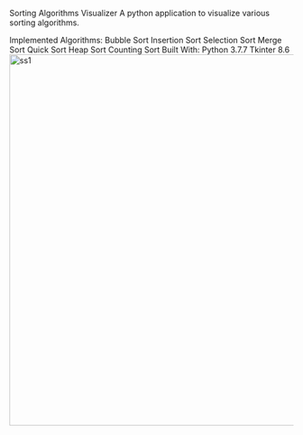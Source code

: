 Sorting Algorithms Visualizer
A python application to visualize various sorting algorithms.


Implemented Algorithms:
Bubble Sort
Insertion Sort
Selection Sort
Merge Sort
Quick Sort
Heap Sort
Counting Sort
Built With:
Python 3.7.7
Tkinter 8.6
<img width="658" alt="ss1" src="https://github.com/exd35-avi/SortingVisualizer/assets/117657367/e5ee90e2-acac-4a40-91d1-dac7c869c97a">

